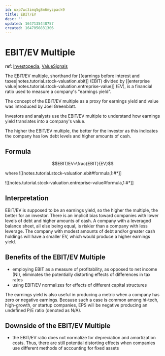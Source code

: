 ```yaml
---
id: uxp7wc3imq5g8m6myzpack9
title: EBIT/EV
desc: ''
updated: 1647135448757
created: 1647050831306
---
```

# EBIT/EV Multiple
ref: [Investopedia](https://www.investopedia.com/terms/e/ebit-ev-multiple.asp), [ValueSignals](https://www.valuesignals.com/Glossary/Details/Earnings_Yield)

The EBIT/EV multiple, shorthand for [[earnings before interest and taxes|notes.tutorial.stock-valuation.ebit]] (EBIT) divided by [[enterprise value|notes.tutorial.stock-valuation.entreprise-value]] (EV), is a financial ratio used to measure a company's "earnings yield".

The concept of the EBIT/EV multiple as a proxy for earnings yield and value was introduced by Joel Greenblatt.

Investors and analysts use the EBIT/EV multiple to understand how earnings yield translates into a company's value.

The higher the EBIT/EV multiple, the better for the investor as this indicates the company has low debt levels and higher amounts of cash.

## Formula

$$EBIT/EV=\frac{EBIT}{EV}$$

where
![[notes.tutorial.stock-valuation.ebit#formula,1:#*]]

![[notes.tutorial.stock-valuation.entreprise-value#formula,1:#*]]

## Interpretation

EBIT/EV is supposed to be an earnings yield, so the higher the multiple, the better for an investor. There is an implicit bias toward companies with lower levels of debt and higher amounts of cash. A company with a leveraged balance sheet, all else being equal, is riskier than a company with less leverage. The company with modest amounts of debt and/or greater cash holdings will have a smaller EV, which would produce a higher earnings yield.

## Benefits of the EBIT/EV Multiple
- employing EBIT as a measure of profitability, as opposed to net income (NI), eliminates the potentially distorting effects of differences in tax rates
- using EBIT/EV normalizes for effects of different capital structures

The earnings yield is also useful in producing a metric when a company has zero or negative earnings. Because such a case is common among hi-tech, high-growth, or startup companies, EPS will be negative producing an undefined P/E ratio (denoted as N/A).

## Downside of the EBIT/EV Multiple
- the EBIT/EV ratio does not normalize for depreciation and amortization costs. Thus, there are still potential distorting effects when companies use different methods of accounting for fixed assets